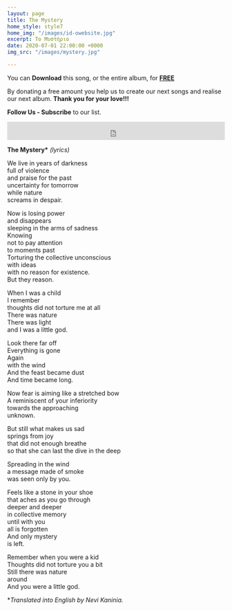 ```yaml
---
layout: page
title: The Mystery
home_style: style7
home_img: "/images/id-owebsite.jpg"
excerpt: Το Μυστήριο
date: 2020-07-01 22:00:00 +0000
img_src: "/images/mystery.jpg"

---
```

You can **Download** this song, or the entire album, for <a href="https://imperfectid.bandcamp.com/album/imperfect-id/" target="blank"> **FREE**</a>

By donating a free amount you help us to create our next songs and realise our next album. **Thank you for your love!!!**

**Follow Us - Subscribe** to our list.

<iframe style="border: 0; width: 100%; height: 42px;" src="https://bandcamp.com/EmbeddedPlayer/album=2634321029/size=small/bgcol=ffffff/linkcol=0687f5/track=3823232912/transparent=true/" seamless><a href="http://imperfectid.bandcamp.com/album/imperfect-id">Imperfect ID by Imperfect ID</a></iframe>

__The Mystery*__ _(lyrics)_

We live in years of darkness  
full of violence  
and praise for the past  
uncertainty for tomorrow  
while nature  
screams in despair.

Now is losing power  
and disappears  
sleeping in the arms of sadness  
Knowing  
not to pay attention  
to moments past  
Torturing the collective unconscious  
with ideas  
with no reason for existence.  
But they reason.

When I was a child  
I remember  
thoughts did not torture me at all  
There was nature  
There was light  
and I was a little god.

Look there far off  
Everything is gone  
Again  
with the wind  
And the feast became dust  
And time became long.

Now fear is aiming like a stretched bow  
A reminiscent of your inferiority  
towards the approaching  
unknown.

But still what makes us sad  
springs from joy  
that did not enough breathe  
so that she can last the dive in the deep

Spreading in the wind  
a message made of smoke  
was seen only  by you.

Feels like a stone in your shoe  
that aches as you go through  
deeper and deeper  
in collective memory  
until with you  
all is forgotten  
And only mystery  
is left.

Remember when you were a kid  
Thoughts did not torture you a bit  
Still there was nature  
around  
And you were a little god.

\*_Translated into English by Nevi Kaninia._